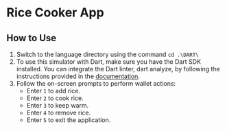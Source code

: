# Rice Cooker App
## How to Use

1. Switch to the language directory using the command `cd .\DART\`
   <br>
2. To use this simulator with Dart, make sure you have the Dart SDK installed. You can integrate the Dart linter, dart analyze, by following the instructions provided in the [documentation]("https://dart.dev/tools/dart-tool").
   <br>
3. Follow the on-screen prompts to perform wallet actions:
   - Enter `1` to add rice.
   - Enter `2` to cook rice.
   - Enter `3` to keep warm.
   - Enter `4` to remove rice.
   - Enter `5` to exit the application.